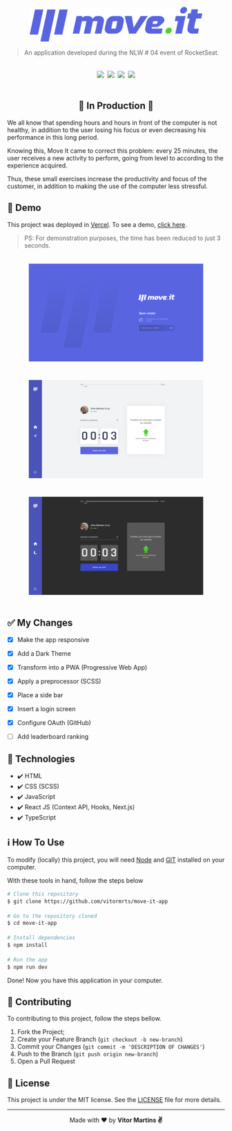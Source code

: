 <p align="center"><img src="public/logo-full.svg" width="400"></p>


> An application developed during the NLW # 04 event of RocketSeat.


<p align="center">
     <img src=https://img.shields.io/github/languages/code-size/vitormrts/move-it-app?style=for-the-badge hspace="2" vspace="20"/>
    <img src=https://img.shields.io/github/license/vitormrts/move-it-app?style=for-the-badge hspace="2" vspace="20"/>
    <img src=https://img.shields.io/github/issues/vitormrts/move-it-app?style=for-the-badge hspace="2" vspace="20"/>
    <img src="https://vercelbadge.vercel.app/api/vitormrts/move-it-app?style=for-the-badge" hspace="2" vspace="20"/>
</p> 

<h2 align="center">
    🚧    In Production    🚧
</h2>

<!-- ABOUT --> 
We all know that spending hours and hours in front of the computer is not healthy, in addition to the user losing his focus or even decreasing his performance in this long period.
 
Knowing this, Move It came to correct this problem: every 25 minutes, the user receives a new activity to perform, going from level to according to the experience acquired.

Thus, these small exercises increase the productivity and focus of the customer, in addition to making the use of the computer less stressful. 

<!-- DEMO --> 
## 🎥 Demo

This project was deployed in [Vercel](https://vercel.com). To see a demo, [click here](https://move-it-app-three.vercel.app/). 

> PS: For demonstration purposes, the time has been reduced to just 3 seconds.

<div align="center">
    <img src="public/demo/auth.png" hspace="20" vspace="20" width="80%"/> 
    <img src="public/demo/light.png" hspace="20" vspace="20" width=80%/>
    <img src="public/demo/dark.png" hspace="20" vspace="20" width=80%/>  
</div>

## ✅ My Changes

- [x] Make the app responsive 

- [x] Add a Dark Theme

- [x] Transform into a PWA (Progressive Web App)

- [x] Apply a preprocessor (SCSS)

- [x] Place a side bar 

- [x] Insert a login screen

- [x] Configure OAuth (GitHub) 

- [ ] Add leaderboard ranking

<!-- TECHONOLOGIES --> 
## 🚀 Technologies
* ✔️ HTML
* ✔️ CSS (SCSS)
* ✔️ JavaScript
* ✔️ React JS (Context API, Hooks, Next.js)
* ✔️ TypeScript

<!-- HOW TO USE -->
## ℹ️ How To Use
To modify (locally) this project, you will need [Node](https://nodejs.org/en/) and [GIT](https://git-scm.com/) installed on your computer.

With these tools in hand, follow the steps below
```sh
# Clone this repository
$ git clone https://github.com/vitormrts/move-it-app

# Go to the repository cloned
$ cd move-it-app

# Install dependencies
$ npm install

# Run the app
$ npm run dev
```

Done! Now you have this application in your computer.

<!-- CONTRIBUTING -->
## 🤝 Contributing

To contributing to this project, follow the steps bellow.

1. Fork the Project;
2. Create your Feature Branch (`git checkout -b new-branch`)
3. Commit your Changes (`git commit -m 'DESCRIPTION OF CHANGES'`)
4. Push to the Branch (`git push origin new-branch`)
5. Open a Pull Request

## 📝 License
This project is under the MIT license. See the [LICENSE](https://github.com/vitormrts/move-it-app/blob/master/LICENSE) file for more details.

---

<p align="center">Made with ❤️ by <strong>Vitor Martins ✌ </p>


 

